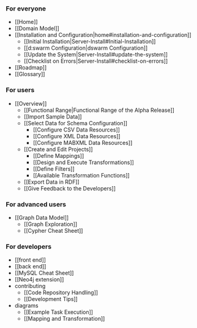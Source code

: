 ### For everyone
* [[Home]]
* [[Domain Model]]
* [[Installation and Configuration|home#installation-and-configuration]]
  * [[Initial Installation|Server-Install#Initial-Installation]]
  * [[d:swarm Configuration|dswarm Configuration]]
  * [[Update the System|Server-Install#update-the-system]]
  * [[Checklist on Errors|Server-Install#checklist-on-errors]]
* [[Roadmap]]
* [[Glossary]]

### For users
* [[Overview]]
  * [[Functional Range|Functional Range of the Alpha Release]]
  * [[Import Sample Data]]
  * [[Select Data for Schema Configuration]]
    * [[Configure CSV Data Resources]]
    * [[Configure XML Data Resources]]
    * [[Configure MABXML Data Resources]]
  * [[Create and Edit Projects]]
    * [[Define Mappings]]
    * [[Design and Execute Transformations]]
    * [[Define Filters]]
    * [[Available Transformation Functions]]
  * [[Export Data in RDF]]
  * [[Give Feedback to the Developers]]

### For advanced users
* [[Graph Data Model]]
    * [[Graph Exploration]]
    * [[Cypher Cheat Sheet]]

### For developers
* [[front end]]
* [[back end]]
* [[MySQL Cheat Sheet]]
* [[Neo4j extension]]
* contributing
  * [[Code Repository Handling]]
  * [[Development Tips]]
* diagrams
  * [[Example Task Execution]]
  * [[Mapping and Transformation]]